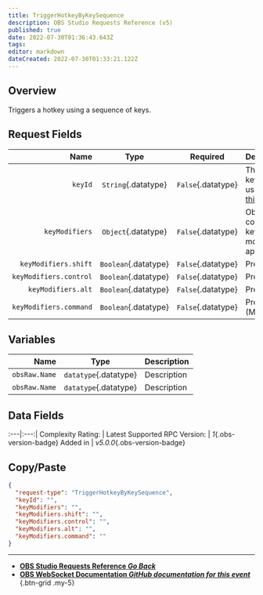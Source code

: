 ```yaml
---
title: TriggerHotkeyByKeySequence
description: OBS Studio Requests Reference (v5)
published: true
date: 2022-07-30T01:36:43.643Z
tags: 
editor: markdown
dateCreated: 2022-07-30T01:33:21.122Z
---
```


## Overview
Triggers a hotkey using a sequence of keys.

## Request Fields
Name | Type | Required| Description |
----:|:----:|:-------:|:------------|
`keyId` | `String`{.datatype} | `False`{.datatype} | The OBS key ID to use. See [this](https://github.com/obsproject/obs-studio/blob/master/libobs/obs-hotkeys.h)
`keyModifiers` | `Object`{.datatype} | `False`{.datatype} | Object containing key modifiers to apply
`keyModifiers.shift` | `Boolean`{.datatype} | `False`{.datatype} | Press Shift
`keyModifiers.control` | `Boolean`{.datatype} | `False`{.datatype} | Press CTRL
`keyModifiers.alt` | `Boolean`{.datatype} | `False`{.datatype} | Press ALT
`keyModifiers.command` | `Boolean`{.datatype} | `False`{.datatype} | Press CMD (Mac)

## Variables
Name | Type | Description | 
----:|:---------:|:------------|
`obsRaw.Name` | `datatype`{.datatype} | Description
`obsRaw.Name` | `datatype`{.datatype} | Description

## Data Fields
:---|:---:|
Complexity Rating: | <span class="stars stars--5"></span>
Latest Supported RPC Version: | *1*{.obs-version-badge}
Added in | *v5.0.0*{.obs-version-badge}

## Copy/Paste
```json
{
  "request-type": "TriggerHotkeyByKeySequence",
  "keyId": "",
  "keyModifiers": "",
  "keyModifiers.shift": "",
  "keyModifiers.control": "",
  "keyModifiers.alt": "",
  "keyModifiers.command": ""
}
```

---

- [<i class="mdi mdi-chevron-left"></i>**OBS Studio Requests Reference *Go Back***](/en/Broadcasters/OBS/Requests)
- [<i class="mdi mdi-github"></i> **OBS WebSocket Documentation *GitHub documentation for this event***](https://github.com/obsproject/obs-websocket/blob/master/docs/generated/protocol.md#triggerhotkeybykeysequence)
{.btn-grid .my-5}